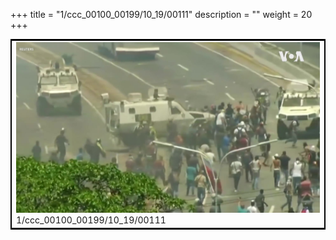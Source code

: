 +++
title = "1/ccc_00100_00199/10_19/00111"
description = ""
weight = 20
+++

<table style="border:2px solid black;max-width:800px;max-height:800px;" 
><tr><td>
<img class="center-fit-jpg"
src="/jpg_/aaa_20190430_NxaOmWaI8sI_00110.jpg">
1/ccc_00100_00199/10_19/00111
</img></td></tr></table>

